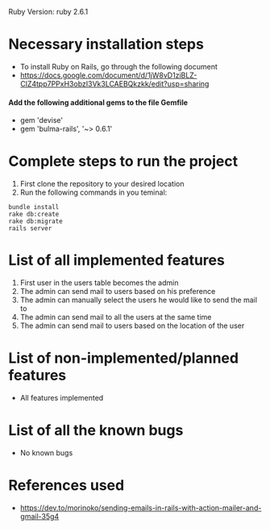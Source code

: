 Ruby Version: ruby 2.6.1
# Necessary installation steps
- To install Ruby on Rails, go through the following document
- https://docs.google.com/document/d/1jW8vD1ziBLZ-ClZ4tpp7PPxH3obzI3Vk3LCAEBQkzkk/edit?usp=sharing
#### Add the following additional gems to the file Gemfile
- gem 'devise'
- gem 'bulma-rails', '~> 0.6.1'
# Complete steps to run the project
1. First clone the repository to your desired location
2. Run the following commands in you teminal:
```
bundle install
rake db:create
rake db:migrate
rails server
```
# List of all implemented features
1. First user in the users table becomes the admin
2. The admin can send mail to users based on his preference
3. The admin can manually select the users he would like to send the mail to
4. The admin can send mail to all the users at the same time
5. The admin can send mail to users based on the location of the user

# List of non-implemented/planned features
- All features implemented

# List of all the known bugs
- No known bugs

# References used
- https://dev.to/morinoko/sending-emails-in-rails-with-action-mailer-and-gmail-35g4

